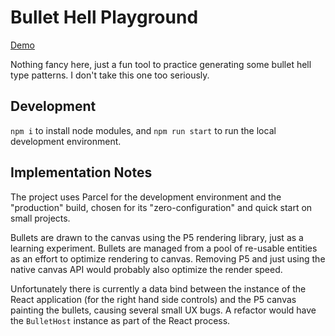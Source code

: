 # Bullet Hell Playground

[Demo](https://bullethell.vercel.app/)

Nothing fancy here, just a fun tool to practice generating some bullet hell type patterns. I don't take this one too seriously.

## Development

`npm i` to install node modules, and  `npm run start` to run the local development environment.

## Implementation Notes

The project uses Parcel for the development environment and the "production" build, chosen for its "zero-configuration" and quick start on small projects.

Bullets are drawn to the canvas using the P5 rendering library, just as a learning experiment. Bullets are managed from a pool of re-usable entities as an effort to optimize rendering to canvas. Removing P5 and just using the native canvas API would probably also optimize the render speed.

Unfortunately there is currently a data bind between the instance of the React application (for the right hand side controls) and the P5 canvas painting the bullets, causing several small UX bugs. A refactor would have the `BulletHost` instance as part of the React process.
